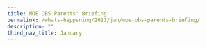 ```yaml
---
title: MOE OBS Parents' Briefing
permalink: /whats-happening/2021/jan/moe-obs-parents-briefing/
description: ""
third_nav_title: January
---
```

